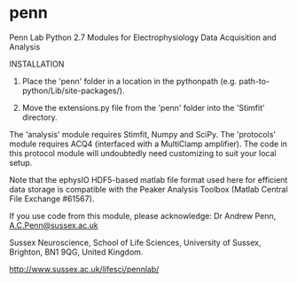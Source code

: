 # penn
Penn Lab Python 2.7 Modules for Electrophysiology Data Acquisition and Analysis

INSTALLATION

1) Place the 'penn' folder in a location in the pythonpath (e.g. path-to-python/Lib/site-packages/).

2) Move the extensions.py file from the 'penn' folder into the 'Stimfit' directory.

The 'analysis' module requires Stimfit, Numpy and SciPy.
The 'protocols' module requires ACQ4 (interfaced with a MultiClamp amplifier). The code in this protocol module will undoubtedly need customizing to suit your local setup.

Note that the ephysIO HDF5-based matlab file format used here for efficient
data storage is compatible with the Peaker Analysis Toolbox (Matlab Central
File Exchange #61567).

If you use code from this module, please acknowledge:
Dr Andrew Penn,
A.C.Penn@sussex.ac.uk

Sussex Neuroscience,
School of Life Sciences,
University of Sussex,
Brighton, BN1 9QG,
United Kingdom.

http://www.sussex.ac.uk/lifesci/pennlab/
